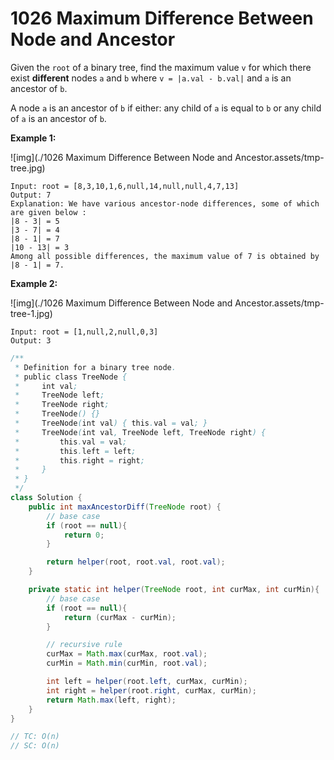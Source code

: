 # 1026 Maximum Difference Between Node and Ancestor

Given the `root` of a binary tree, find the maximum value `v` for which there exist **different** nodes `a` and `b` where `v = |a.val - b.val|` and `a` is an ancestor of `b`.

A node `a` is an ancestor of `b` if either: any child of `a` is equal to `b` or any child of `a` is an ancestor of `b`.

 

**Example 1:**

![img](./1026 Maximum Difference Between Node and Ancestor.assets/tmp-tree.jpg)

```
Input: root = [8,3,10,1,6,null,14,null,null,4,7,13]
Output: 7
Explanation: We have various ancestor-node differences, some of which are given below :
|8 - 3| = 5
|3 - 7| = 4
|8 - 1| = 7
|10 - 13| = 3
Among all possible differences, the maximum value of 7 is obtained by |8 - 1| = 7.
```

**Example 2:**

![img](./1026 Maximum Difference Between Node and Ancestor.assets/tmp-tree-1.jpg)

```
Input: root = [1,null,2,null,0,3]
Output: 3
```



```java
/**
 * Definition for a binary tree node.
 * public class TreeNode {
 *     int val;
 *     TreeNode left;
 *     TreeNode right;
 *     TreeNode() {}
 *     TreeNode(int val) { this.val = val; }
 *     TreeNode(int val, TreeNode left, TreeNode right) {
 *         this.val = val;
 *         this.left = left;
 *         this.right = right;
 *     }
 * }
 */
class Solution {
    public int maxAncestorDiff(TreeNode root) {
        // base case 
        if (root == null){
            return 0;
        }

        return helper(root, root.val, root.val);
    }

    private static int helper(TreeNode root, int curMax, int curMin){
        // base case
        if (root == null){
            return (curMax - curMin);
        }

        // recursive rule
        curMax = Math.max(curMax, root.val);
        curMin = Math.min(curMin, root.val);

        int left = helper(root.left, curMax, curMin);
        int right = helper(root.right, curMax, curMin);
        return Math.max(left, right);
    }
}

// TC: O(n)
// SC: O(n)
```

